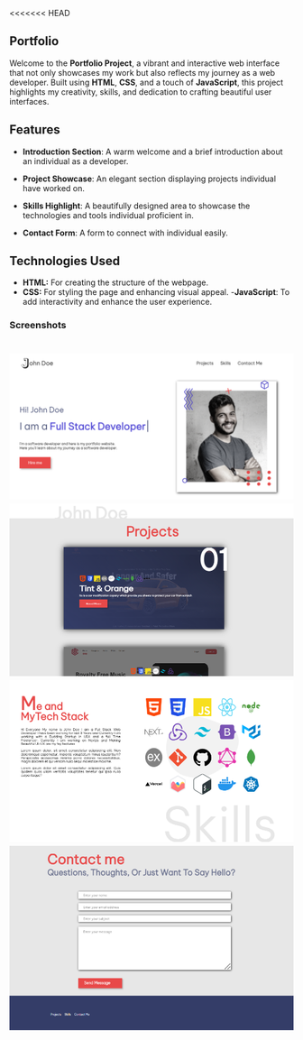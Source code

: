 <<<<<<< HEAD
## Portfolio 

Welcome to the **Portfolio Project**, a vibrant and interactive web interface that not only showcases my work but also reflects my journey as a web developer. Built using **HTML**, **CSS**, and a touch of **JavaScript**, this project highlights my creativity, skills, and dedication to crafting beautiful user interfaces.

## Features

- **Introduction Section**: A warm welcome and a brief introduction about an individual as a developer.

- **Project Showcase**: An elegant section displaying projects individual have worked on.

- **Skills Highlight**: A beautifully designed area to showcase the technologies and tools individual proficient in.

- **Contact Form**: A form to connect with individual easily.

## Technologies Used

- **HTML:** For creating the structure of the webpage.
- **CSS:** For styling the page and enhancing visual appeal.
-**JavaScript**: To add interactivity and enhance the user experience.

### Screenshots
![Project Screenshot](./images/SS1.png)
![Project Screenshot](./images/SS4.png)
![Project Screenshot](./images/SS3.png)
![Project Screenshot](./images/SS2.png)
=======
